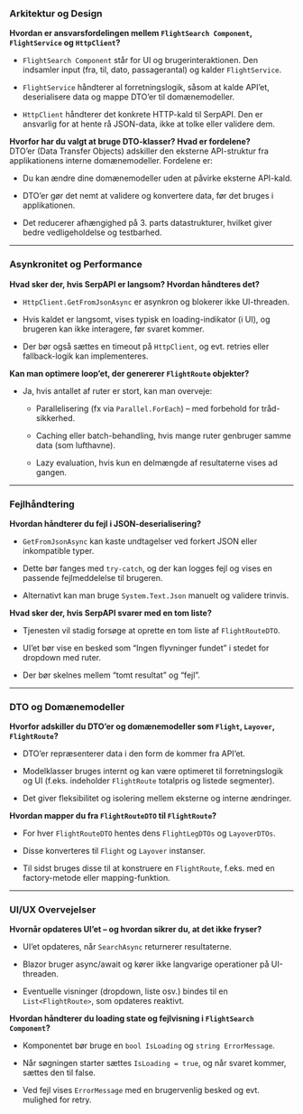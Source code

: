 ### **Arkitektur og Design**

**Hvordan er ansvarsfordelingen mellem `FlightSearch Component`, `FlightService` og `HttpClient`?**

- `FlightSearch Component` står for UI og brugerinteraktionen. Den indsamler input (fra, til, dato, passagerantal) og kalder `FlightService`.
    
- `FlightService` håndterer al forretningslogik, såsom at kalde API’et, deserialisere data og mappe DTO’er til domænemodeller.
    
- `HttpClient` håndterer det konkrete HTTP-kald til SerpAPI. Den er ansvarlig for at hente rå JSON-data, ikke at tolke eller validere dem.
    

**Hvorfor har du valgt at bruge DTO-klasser? Hvad er fordelene?**  
DTO’er (Data Transfer Objects) adskiller den eksterne API-struktur fra applikationens interne domænemodeller. Fordelene er:

- Du kan ændre dine domænemodeller uden at påvirke eksterne API-kald.
    
- DTO’er gør det nemt at validere og konvertere data, før det bruges i applikationen.
    
- Det reducerer afhængighed på 3. parts datastrukturer, hvilket giver bedre vedligeholdelse og testbarhed.
    

---

### **Asynkronitet og Performance**

**Hvad sker der, hvis SerpAPI er langsom? Hvordan håndteres det?**

- `HttpClient.GetFromJsonAsync` er asynkron og blokerer ikke UI-threaden.
    
- Hvis kaldet er langsomt, vises typisk en loading-indikator (i UI), og brugeren kan ikke interagere, før svaret kommer.
    
- Der bør også sættes en timeout på `HttpClient`, og evt. retries eller fallback-logik kan implementeres.
    

**Kan man optimere loop’et, der genererer `FlightRoute` objekter?**

- Ja, hvis antallet af ruter er stort, kan man overveje:
    
    - Parallelisering (fx via `Parallel.ForEach`) – med forbehold for tråd-sikkerhed.
        
    - Caching eller batch-behandling, hvis mange ruter genbruger samme data (som lufthavne).
        
    - Lazy evaluation, hvis kun en delmængde af resultaterne vises ad gangen.
        

---

### **Fejlhåndtering**

**Hvordan håndterer du fejl i JSON-deserialisering?**

- `GetFromJsonAsync` kan kaste undtagelser ved forkert JSON eller inkompatible typer.
    
- Dette bør fanges med `try-catch`, og der kan logges fejl og vises en passende fejlmeddelelse til brugeren.
    
- Alternativt kan man bruge `System.Text.Json` manuelt og validere trinvis.
    

**Hvad sker der, hvis SerpAPI svarer med en tom liste?**

- Tjenesten vil stadig forsøge at oprette en tom liste af `FlightRouteDTO`.
    
- UI’et bør vise en besked som “Ingen flyvninger fundet” i stedet for dropdown med ruter.
    
- Der bør skelnes mellem “tomt resultat” og “fejl”.
    

---

### **DTO og Domænemodeller**

**Hvorfor adskiller du DTO’er og domænemodeller som `Flight`, `Layover`, `FlightRoute`?**

- DTO’er repræsenterer data i den form de kommer fra API’et.
    
- Modelklasser bruges internt og kan være optimeret til forretningslogik og UI (f.eks. indeholder `FlightRoute` totalpris og listede segmenter).
    
- Det giver fleksibilitet og isolering mellem eksterne og interne ændringer.
    

**Hvordan mapper du fra `FlightRouteDTO` til `FlightRoute`?**

- For hver `FlightRouteDTO` hentes dens `FlightLegDTOs` og `LayoverDTOs`.
    
- Disse konverteres til `Flight` og `Layover` instanser.
    
- Til sidst bruges disse til at konstruere en `FlightRoute`, f.eks. med en factory-metode eller mapping-funktion.
    

---

### **UI/UX Overvejelser**

**Hvornår opdateres UI’et – og hvordan sikrer du, at det ikke fryser?**

- UI’et opdateres, når `SearchAsync` returnerer resultaterne.
    
- Blazor bruger async/await og kører ikke langvarige operationer på UI-threaden.
    
- Eventuelle visninger (dropdown, liste osv.) bindes til en `List<FlightRoute>`, som opdateres reaktivt.
    

**Hvordan håndterer du loading state og fejlvisning i `FlightSearch Component`?**

- Komponentet bør bruge en `bool IsLoading` og `string ErrorMessage`.
    
- Når søgningen starter sættes `IsLoading = true`, og når svaret kommer, sættes den til false.
    
- Ved fejl vises `ErrorMessage` med en brugervenlig besked og evt. mulighed for retry.